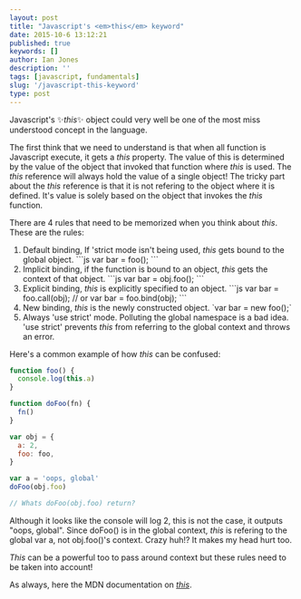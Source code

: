 ```yaml
---
layout: post
title: "Javascript's <em>this</em> keyword"
date: 2015-10-6 13:12:21
published: true
keywords: []
author: Ian Jones
description: ''
tags: [javascript, fundamentals]
slug: '/javascript-this-keyword'
type: post
---
```


Javascript's :sparkles:_this_:sparkles: object could very well be one of the most miss understood concept in the language.

The first think that we need to understand is that when all function is Javascript execute, it gets a _this_ property. The
value of this is determined by the value of the object that invoked that function where _this_ is used. The _this_ reference
will always hold the value of a single object! The tricky part about the _this_ reference is that it is not refering to the
object where it is defined. It's value is solely based on the object that invokes the _this_ function.

There are 4 rules that need to be memorized when you think about _this_. These are the rules:

<ol>
    <li>
        Default binding, If 'strict mode isn't being used, <em>this</em> gets bound to the global object. 
        ```js
        var bar = foo(); 
        ```
    </li>
    <li>
        Implicit binding, if the function is bound to an object, <em>this</em> gets the context of that object. 
        ```js 
            var bar = obj.foo();
        ```
    </li>
    <li>
        Explicit binding, <em>this</em> is explicitly specified to an object. 
        ```js
        var bar = foo.call(obj);
// or 
var bar = foo.bind(obj);
    ```
    </li>
    <li>
        New binding, <em>this</em> is the newly constructed object. 
        `var bar = new foo();`
    </li>
    <li>
        Always 'use strict' mode. Polluting the global namespace is a bad idea. 'use strict' prevents <em>this</em> from referring
        to the global context and throws an error.
    </li>
</ol>

Here's a common example of how _this_ can be confused:

```js
function foo() {
  console.log(this.a)
}

function doFoo(fn) {
  fn()
}

var obj = {
  a: 2,
  foo: foo,
}

var a = 'oops, global'
doFoo(obj.foo)

// Whats doFoo(obj.foo) return?
```

Although it looks like the console will log 2, this is not the case, it outputs "oops, global". Since doFoo() is in the global context, _this_ is refering
to the global var a, not obj.foo()'s context. Crazy huh!? It makes my head hurt too.

_This_ can be a powerful too to pass around context but these rules need to be taken into account!

As always, here the MDN documentation on [_this_](https://developer.mozilla.org/en-US/docs/Web/JavaScript/Reference/Operators/this).

